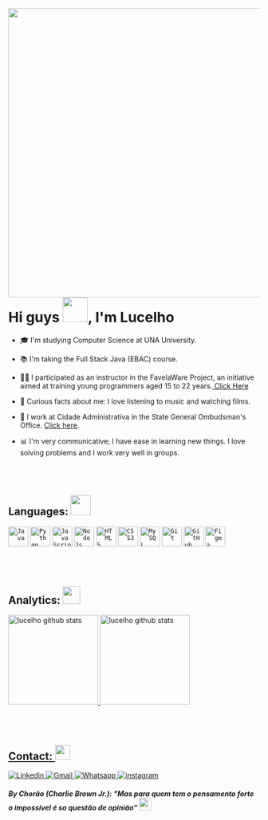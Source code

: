 <!-- Presentation -->
<img align="right" height="580cm" src="https://raw.githubusercontent.com/gist/LucelhoSilva/fe88672db1688c86ad29b8e32f22189e/raw/a49244340686709706b5adda959153c96550fa89/githubcard.svg"/>
<h1 align= left>Hi guys <img src="https://em-content.zobj.net/source/microsoft-teams/337/waving-hand_1f44b.png" width="50px">, I'm Lucelho</h1>

- 🎓 I'm studying Computer Science at UNA University.

- 📚 I'm taking the Full Stack Java (EBAC) course.

- 👨‍🏫 I participated as an instructor in the FavelaWare Project, an initiative aimed at training young programmers aged 15 to 22 years.<a href="https://favelaware.animahub.com.br/sobre" target="blank"> Click Here</a>

- 🚀 Curious facts about me: I love listening to music and watching films.
- 💼 I work at Cidade Administrativa in the State General Ombudsman's Office. <a href="https://www.ouvidoriageral.mg.gov.br/" target="_blank"> Click here</a>.

- 📊 I'm very communicative; I have ease in learning new things. I love solving problems and I work very well in groups.

<br><br>

<!-- Skills -->
<h2 align="left"> Languages: <img src="https://em-content.zobj.net/source/microsoft-teams/337/man-technologist_1f468-200d-1f4bb.png" width="40px"> </h2>

<code><img width="40px" src="https://cdn.jsdelivr.net/gh/devicons/devicon/icons/java/java-original.svg" title = "Java"/></code>
<code><img width="40px" src="https://cdn.jsdelivr.net/gh/devicons/devicon/icons/python/python-original.svg" title = "Python"/></code>
<code><img width="40px" src="https://cdn.jsdelivr.net/gh/devicons/devicon/icons/javascript/javascript-original.svg" title = "JavaScript"/></code>
<code><img width="40px" src="https://cdn.jsdelivr.net/gh/devicons/devicon/icons/nodejs/nodejs-original.svg"  title = "Node Js" /></code>
<code><img width="40px" src="https://cdn.jsdelivr.net/gh/devicons/devicon/icons/html5/html5-original.svg" title = "HTML5"/></code>
<code><img width="40px" src="https://cdn.jsdelivr.net/gh/devicons/devicon/icons/css3/css3-original.svg" title = "CSS3"/></code>
<code><img width="40px" src="https://cdn.jsdelivr.net/gh/devicons/devicon/icons/mysql/mysql-plain.svg"  title = "My SQL"/></code>
<code><img width="40px" src="https://cdn.jsdelivr.net/gh/devicons/devicon/icons/git/git-original.svg" title = "Git"/></code>
<code><img width="40px" src="https://cdn.jsdelivr.net/gh/devicons/devicon/icons/github/github-original.svg" title = "GitHub"/></code>
<code><img width="40px" src="https://cdn.jsdelivr.net/gh/devicons/devicon/icons/figma/figma-original.svg" title = "Figma"/></code>

<br><br>

<!-- Analitycs -->
<h2>Analytics: <img src="https://gifs.eco.br/wp-content/uploads/2022/10/gifs-de-graficos-0.gif" width="35px"> </h2>
<div align="left">
   <a href="https://github.com/lucelhocristiano">
   <img height="180rem" src="https://github-readme-stats-lucelhosilva.vercel.app/api?username=lucelhosilva&show_icons=true&theme=react&include_all_commits=true&count_private=true" alt="lucelho github stats"/>    
   <img height="180rem" src="https://github-readme-stats-lucelhosilva.vercel.app/api/top-langs/?username=lucelhosilva&count_private=true&show_icons=true&theme=react&layout=compact&langs_count=6" alt="lucelho github stats"/>   
</div>
     
<br><br>
<!-- Contact -->
<h2>Contact: <img src="https://em-content.zobj.net/source/microsoft-teams/337/telephone-receiver_1f4de.png" width="30px"></h2> 
<a href="https://www.linkedin.com/in/lucelho-silva-b17196239/">
  <img src="https://img.shields.io/badge/-LucelhoSilva-0077B5?style=flat&logo=linkedin" alt="Linkedin"/>
</a>  
<a href="https://mail.google.com/mail/u/0/#inbox?compose=CllgCJvpZxJQCPsRqlWvPZhNllfhVsgmTVLGBmXFPVsTSFHDppNDdxRhkWlqjvCCdkWglHGXtmg">
 <img src="https://img.shields.io/badge/-lucelhoSilva-D14836?style=flat&logo=gmail&logoColor=white" alt="Gmail"/>
</a>  
<a href="https://wa.me/31999838235">
  <img src="https://img.shields.io/badge/-LucelhoSiva-25D366??style=for-the-badge&logo=whatsapp&logoColor=white" alt="Whatsapp"/>  
</a>  
<a href="https://www.instagram.com/lucelhosilva">
 <img src="https://img.shields.io/badge/-LucelhoSilva-E4405F?style=flat&logo=instagram&logoColor=white" alt="instagram"/>
</a>
</p>

<!-- citation -->

#### _By Chorão (Charlie Brown Jr.): "Mas para quem tem o pensamento forte o impossivel é so questão de opinião"_ <img height="25px" src="https://em-content.zobj.net/source/microsoft-teams/363/thinking-face_1f914.png">


